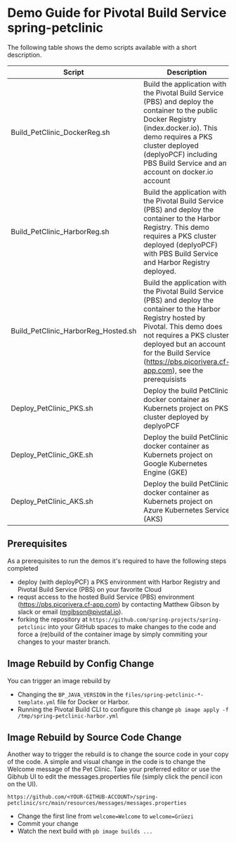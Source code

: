 # Demo Guide for Pivotal Build Service spring-petclinic

The following table shows the demo scripts available with a short description.

| Script | Description |
| --- | --- |
| Build_PetClinic_DockerReg.sh | Build the application with the Pivotal Build Service (PBS) and deploy the container to the public Docker Registry (index.docker.io). This demo requires a PKS cluster deployed (deplyoPCF) including PBS Build Service and an account on docker.io account |
| Build_PetClinic_HarborReg.sh | Build the application with the Pivotal Build Service (PBS) and deploy the container to the Harbor Registry. This demo requires a PKS cluster deployed (deplyoPCF) with PBS Build Service and Harbor Registry deployed. |
| Build_PetClinic_HarborReg_Hosted.sh | Build the application with the Pivotal Build Service (PBS) and deploy the container to the Harbor Registry hosted by Pivotal. This demo does not requires a PKS cluster deployed but an account for the Build Service (https://pbs.picorivera.cf-app.com), see the prerequisists |
| Deploy_PetClinic_PKS.sh | Deploy the build PetClinic docker container as Kubernets project on PKS cluster deployed by deplyoPCF |
| Deploy_PetClinic_GKE.sh | Deploy the build PetClinic docker container as Kubernets project on Google Kubernetes Engine (GKE) |
| Deploy_PetClinic_AKS.sh | Deploy the build PetClinic docker container as Kubernets project on Azure Kubernetes Service (AKS) |

## Prerequisites

As a prerequisites to run the demos it's required to have the following steps completed
- deploy (with deployPCF) a PKS environment with Harbor Registry and Pivotal Build Service (PBS) on your favorite Cloud
- requst access to the hosted Build Service (PBS) environment (https://pbs.picorivera.cf-app.com) by contacting Matthew Gibson by slack or email (mgibson@pivotal.io). 
- forking the repository at `https://github.com/spring-projects/spring-petclinic` into your GitHub spaces to make changes to the code and force a (re)build of the container image by simply commiting your changes to your master branch.

## Image Rebuild by Config Change

You can trigger an image rebuild by 
- Changing the `BP_JAVA_VERSION` in the `files/spring-petclinic-*-template.yml` file for Docker or Harbor. 
- Running the Pivotal Build CLI to configure this change `pb image apply -f /tmp/spring-petclinic-harbor.yml`

## Image Rebuild by Source Code Change

Another way to trigger the rebuild is to change the source code in your copy of the code. A simple and visual change in the code is to change the Welcome message of the Pet Clinic. Take your preferred editor or use the Gibhub UI to edit the messages.properties file (simply click the pencil icon on the UI).

`https://github.com/<YOUR-GITHUB-ACCOUNT>/spring-petclinic/src/main/resources/messages/messages.properties`

- Change the first line from `welcome=Welcome` to `welcome=Grüezi`
- Commit your change
- Watch the next build with `pb image builds ...`
